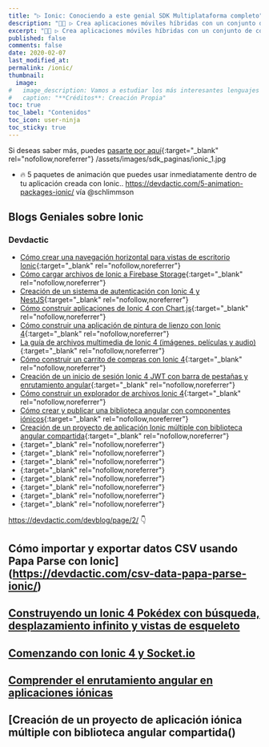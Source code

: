 ```yaml
---
title: "▷ Ionic: Conociendo a este genial SDK Multiplataforma completo"
description: "👩‍🚀 ▷ Crea aplicaciones móviles híbridas con un conjunto de componentes web que unidos a tu framework favorit (Angular , Reaccionar o Vue.js) crearás las mejores apps"
excerpt: "👩‍🚀 ▷ Crea aplicaciones móviles híbridas con un conjunto de componentes web que unidos a tu framework favorit (Angular , Reaccionar o Vue.js) crearás las mejores apps"
published: false
comments: false
date: 2020-02-07
last_modified_at: 
permalink: /ionic/
thumbnail: 
  image: 
#   image_description: Vamos a estudiar los más interesantes lenguajes de programación y frameworks de 2019
#   caption: "**Créditos**: Creación Propia"
toc: true
toc_label: "Contenidos"
toc_icon: user-ninja
toc_sticky: true
---
```


Si deseas saber más, puedes [pasarte por aquí](/mejores-sdk-multiplataforma-2019-20/#ionic){:target="_blank" rel="nofollow,noreferrer"}
/assets/images/sdk_paginas/ionic_1.jpg

* 🔥 5 paquetes de animación que puedes usar inmediatamente dentro de tu aplicación creada con Ionic..
 https://devdactic.com/5-animation-packages-ionic/ vía @schlimmson

## Blogs Geniales sobre Ionic

### Devdactic

* [Cómo crear una navegación horizontal para vistas de escritorio Ionic](https://devdactic.com/horizontal-navigation-ionic-desktop/){:target="_blank" rel="nofollow,noreferrer"}
* [Cómo cargar archivos de Ionic a Firebase Storage](https://devdactic.com/upload-ionic-files-firebase-storage/){:target="_blank" rel="nofollow,noreferrer"}
* [Creación de un sistema de autenticación con Ionic 4 y NestJS](https://devdactic.com/authentication-ionic-4-nestjs/){:target="_blank" rel="nofollow,noreferrer"}
* [Cómo construir aplicaciones de Ionic 4 con Chart.js](https://devdactic.com/ionic-4-chartjs/){:target="_blank" rel="nofollow,noreferrer"}
* [Cómo construir una aplicación de pintura de lienzo con Ionic 4](https://devdactic.com/canvas-painting-ionic-4/){:target="_blank" rel="nofollow,noreferrer"}
* [La guía de archivos multimedia de Ionic 4 (imágenes, películas y audio)](https://devdactic.com/ionic-4-media-files-guide/){:target="_blank" rel="nofollow,noreferrer"}
* [Cómo construir un carrito de compras con Ionic 4](https://devdactic.com/shopping-cart-ionic-4/){:target="_blank" rel="nofollow,noreferrer"}
* [Creación de un inicio de sesión Ionic 4 JWT con barra de pestañas y enrutamiento angular](https://devdactic.com/ionic-4-jwt-login/){:target="_blank" rel="nofollow,noreferrer"}
* [Cómo construir un explorador de archivos Ionic 4](https://devdactic.com/ionic-4-file-explorer/){:target="_blank" rel="nofollow,noreferrer"}
* [Cómo crear y publicar una biblioteca angular con componentes iónicos](https://devdactic.com/angular-ionic-library/){:target="_blank" rel="nofollow,noreferrer"}
* [Creación de un proyecto de aplicación Ionic múltiple con biblioteca angular compartida](https://devdactic.com/ionic-multi-app-shared-library/){:target="_blank" rel="nofollow,noreferrer"}
* [](){:target="_blank" rel="nofollow,noreferrer"}
* [](){:target="_blank" rel="nofollow,noreferrer"}
* [](){:target="_blank" rel="nofollow,noreferrer"}
* [](){:target="_blank" rel="nofollow,noreferrer"}
* [](){:target="_blank" rel="nofollow,noreferrer"}
* [](){:target="_blank" rel="nofollow,noreferrer"}
* [](){:target="_blank" rel="nofollow,noreferrer"}
* [](){:target="_blank" rel="nofollow,noreferrer"}

https://devdactic.com/devblog/page/2/ 👇
## Cómo importar y exportar datos CSV usando Papa Parse con Ionic](https://devdactic.com/csv-data-papa-parse-ionic/)

## [Construyendo un Ionic 4 Pokédex con búsqueda, desplazamiento infinito y vistas de esqueleto](https://devdactic.com/ionic-4-pokedex-search-scroll/)

## [Comenzando con Ionic 4 y Socket.io](https://devdactic.com/ionic-4-socket-io/)

## [Comprender el enrutamiento angular en aplicaciones iónicas](https://devdactic.com/angular-routing-ionic/)

## [Creación de un proyecto de aplicación iónica múltiple con biblioteca angular compartida()